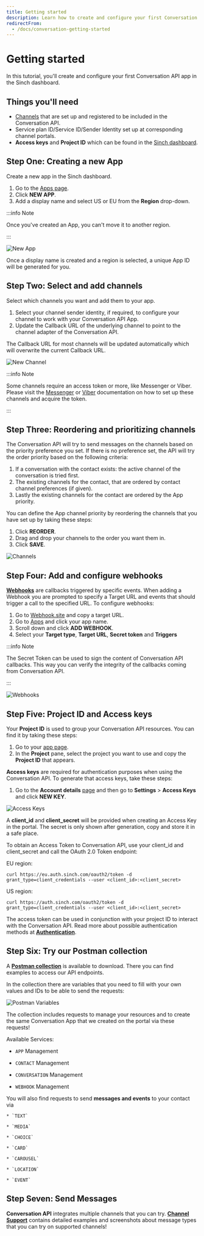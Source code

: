 ```yaml
---
title: Getting started
description: Learn how to create and configure your first Conversation API app.
redirectFrom:
  - /docs/conversation-getting-started
---
```


# Getting started

In this tutorial, you'll create and configure your first Conversation API app in the Sinch dashboard.

## Things you'll need

- [Channels](channel-support.md) that are set up and registered to be included in the Conversation API.
- Service plan ID/Service ID/Sender Identity set up at corresponding channel portals.
- **Access keys** and **Project ID** which can be found in the [Sinch dashboard](https://dashboard.sinch.com/settings/access-keys).

## Step One: Creating a new App

Create a new app in the Sinch dashboard.

1. Go to the [Apps page](https://dashboard.sinch.com/convapi/apps).
2. Click **NEW APP**.
3. Add a display name and select US or EU from the **Region** drop-down.

:::info Note

Once you've created an App, you can't move it to another region.

:::

![New App](images/dashboard/_new_app.png)

Once a display name is created and a region is selected, a unique App ID will be generated for you.

## Step Two: Select and add channels

Select which channels you want and add them to your app.

1. Select your channel sender identity, if required, to configure your channel to work with your Conversation API App.
2. Update the Callback URL of the underlying channel to point to the channel adapter of the Conversation API.

The Callback URL for most channels will be updated automatically which will overwrite the current Callback URL.

![New Channel](images/dashboard/_add_channels.png)

:::info Note

Some channels require an access token or more, like Messenger or Viber. Please visit the [Messenger](https://developers.sinch.com/docs/conversation-facebook-messenger) or [Viber](https://developers.sinch.com/docs/conversation-viber-bot) documentation on how to set up these channels and acquire the token.

:::

## Step Three: Reordering and prioritizing channels

The Conversation API will try to send messages on the channels based on the priority preference you set. If there is no preference set, the API will try the order priority based on the following criteria:

1. If a conversation with the contact exists: the active channel of the conversation is tried first.
2. The existing channels for the contact, that are ordered by contact channel preferences (if given).
3. Lastly the existing channels for the contact are ordered by the App priority.

You can define the App channel priority by reordering the channels that you have set up by taking these steps:

1. Click **REORDER**.
2. Drag and drop your channels to the order you want them in.
3. Click **SAVE**.

![Channels](images/dashboard/_quick_guide_channel_prio.png)

## Step Four: Add and configure webhooks

[**Webhooks**](keyconcepts.md#webhook) are callbacks triggered by specific events. When adding a Webhook you are prompted to specify a Target URL and events that should trigger a call to the specified URL. To configure webhooks:

1. Go to [Webhook.site](https://webhook.site/) and copy a target URL.
2. Go to [Apps](https://dashboard.sinch.com/convapi/apps) and click your app name.
3. Scroll down and click **ADD WEBHOOK**.
4. Select your **Target type**, **Target URL**, **Secret token** and **Triggers**

:::info Note

The Secret Token can be used to sign the content of Conversation API callbacks. This way you can verify the integrity of the callbacks coming from Conversation API.

:::

![Webhooks](images/dashboard/_quick_guide_webhooks.png)

## Step Five: Project ID and Access keys

Your **Project ID** is used to group your Conversation API resources. You can find it by taking these steps:

1. Go to your [app page](https://dashboard.sinch.com/convapi/apps).
2. In the **Project** pane, select the project you want to use and copy the **Project ID** that appears.

**Access keys** are required for authentication purposes when using the Conversation API. To generate that access keys, take these steps:

1. Go to the **Account details** [page](https://dashboard.sinch.com/settings/account-details) and then go to **Settings** > **Access Keys** and click **NEW KEY**.

![Access Keys](images/dashboard/_access_keys.png)

A **client_id** and **client_secret** will be provided when creating an Access Key in the portal. The secret is only shown after generation, copy and store it in a safe place.

To obtain an Access Token to Conversation API, use your client_id and client_secret and call the OAuth 2.0 Token endpoint:

EU region:

    curl https://eu.auth.sinch.com/oauth2/token -d grant_type=client_credentials --user <client_id>:<client_secret>

US region:

    curl https://auth.sinch.com/oauth2/token -d grant_type=client_credentials --user <client_id>:<client_secret>

The access token can be used in conjunction with your project ID to interact with the Conversation API. Read more about possible authentication methods at [**Authentication**](/docs/conversation/index.md#authentication).

## Step Six: Try our Postman collection

A [**Postman collection**](/docs/conversation/index.md#postman-collection) is available to download. There you can find examples to access our API endpoints.

In the collection there are variables that you need to fill with your own values and IDs to be able to send the requests:

![Postman Variables](images/convapi-postman-vars.png)

The collection includes requests to manage your resources and to create the same Conversation App that we created on the portal via these requests!

Available Services:

- `APP` Management

- `CONTACT` Management

- `CONVERSATION` Management

- `WEBHOOK` Management

You will also find requests to send **messages and events** to your contact via

    * `TEXT`

    * `MEDIA`

    * `CHOICE`

    * `CARD`

    * `CAROUSEL`

    * `LOCATION`

    * `EVENT`

## Step Seven: Send Messages

**Conversation API** integrates multiple channels that you can try. [**Channel Support**](/docs/conversation/channel-support.md) contains detailed examples and screenshots about message types that you can try on supported channels!
